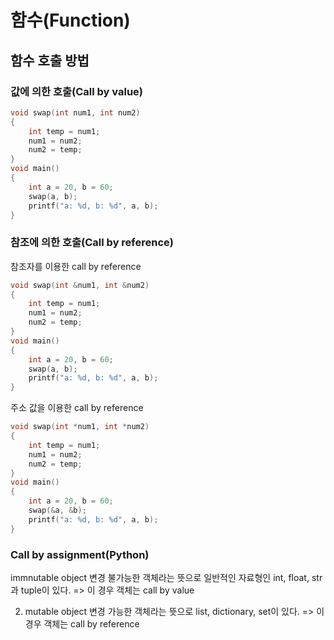# 함수(Function)


## 함수 호출 방법

### 값에 의한 호출(Call by value)

```C
void swap(int num1, int num2)
{
    int temp = num1;
    num1 = num2;
    num2 = temp;
}
void main()
{
    int a = 20, b = 60;
    swap(a, b);
    printf("a: %d, b: %d", a, b);
}
```
### 참조에 의한 호출(Call by reference)
참조자를 이용한 call by reference

```C
void swap(int &num1, int &num2)
{
    int temp = num1;
    num1 = num2;
    num2 = temp;
}
void main()
{
    int a = 20, b = 60;
    swap(a, b);
    printf("a: %d, b: %d", a, b);
}
```
주소 값을 이용한 call by reference
```C
void swap(int *num1, int *num2)
{
    int temp = num1;
    num1 = num2;
    num2 = temp;
}
void main()
{
    int a = 20, b = 60;
    swap(&a, &b);
    printf("a: %d, b: %d", a, b);
}
```

### Call by assignment(Python)

immnutable object
변경 불가능한 객체라는 뜻으로 일반적인 자료형인 int, float, str과 tuple이 있다.
=> 이 경우 객체는 call by value

2. mutable object
변경 가능한 객체라는 뜻으로 list, dictionary, set이 있다.
=> 이 경우 객체는 call by reference



